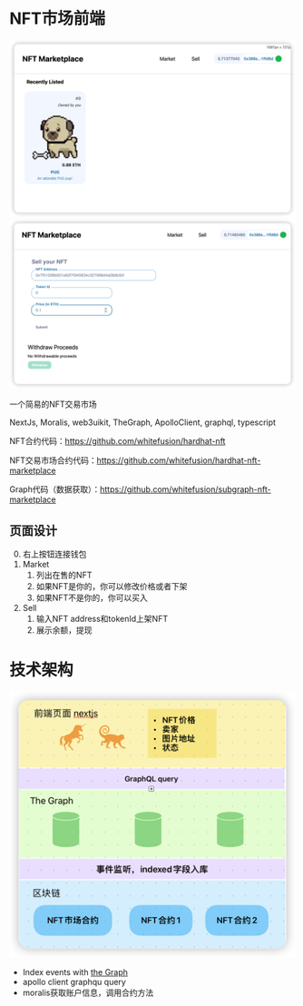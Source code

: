 # NFT市场前端
![market](./images/img1.png)
![sell](./images/img2.png)


一个简易的NFT交易市场

NextJs, Moralis, web3uikit, TheGraph, ApolloClient, graphql, typescript

NFT合约代码：https://github.com/whitefusion/hardhat-nft

NFT交易市场合约代码：https://github.com/whitefusion/hardhat-nft-marketplace

Graph代码（数据获取）：https://github.com/whitefusion/subgraph-nft-marketplace


## 页面设计
0. 右上按钮连接钱包
1. Market
    1. 列出在售的NFT
    2. 如果NFT是你的，你可以修改价格或者下架
    3. 如果NFT不是你的，你可以买入
2. Sell
    1. 输入NFT address和tokenId上架NFT
    2. 展示余额，提现

# 技术架构
![Arch](./images/arch.png)

- Index events with [the Graph](https://thegraph.com/)
- apollo client graphqu query
- moralis获取账户信息，调用合约方法
